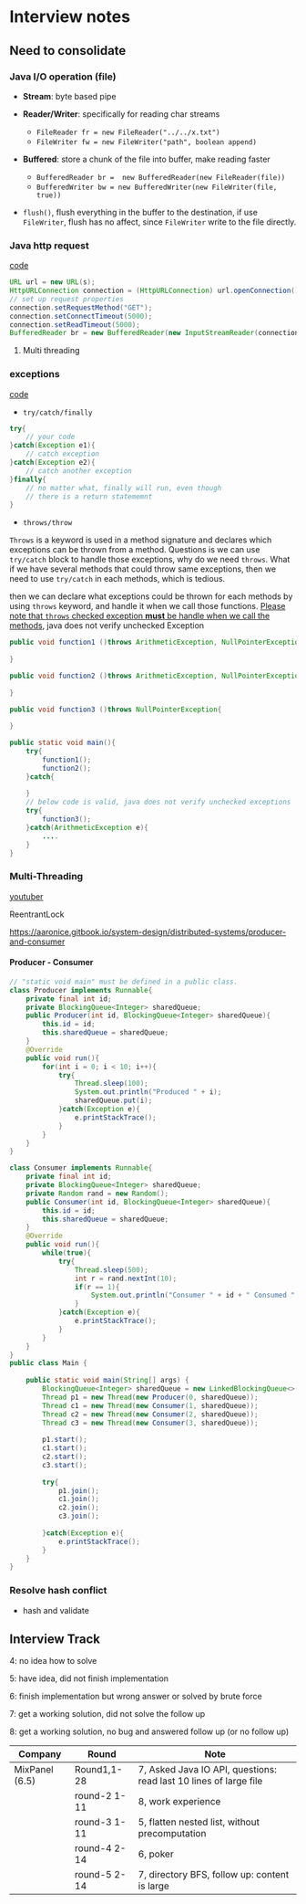 # Interview notes

## Need to consolidate

### Java I/O operation (file)

+ **Stream**: byte based pipe
+ **Reader/Writer**: specifically for reading char streams
    + `FileReader fr = new FileReader("../../x.txt")`
    + `FileWriter fw = new FileWriter("path", boolean append)`
+ **Buffered**: store a chunk of the file into buffer, make reading faster
    + `BufferedReader br =  new BufferedReader(new FileReader(file))  `
    + `BufferedWriter bw = new BufferedWriter(new FileWriter(file, true))`

+ `flush()`, flush everything in the buffer to the destination, if use `FileWriter`, flush has no affect, since `FileWriter` write to the file directly.

### Java http request

[code](https://leetcode.com/playground/bjooYEWN)

```java
URL url = new URL(s);
HttpURLConnection connection = (HttpURLConnection) url.openConnection();
// set up request properties
connection.setRequestMethod("GET");
connection.setConnectTimeout(5000);
connection.setReadTimeout(5000);
BufferedReader br = new BufferedReader(new InputStreamReader(connection.getInputStream()));
```



1. Multi threading

### exceptions

[code](https://leetcode.com/playground/3JvefKEY)

+ `try/catch/finally`

```java
try{
	// your code
}catch(Exception e1){
	// catch exception
}catch(Exception e2){
    // catch another exception
}finally{
    // no matter what, finally will run, even though
    // there is a return statememnt
}
```

+ `throws/throw`

`Throws` is a keyword is used in a method signature and declares which exceptions can be thrown from a method.  Questions is we can use `try/catch` block to handle those exceptions, why do we need `throws`. What if we have several methods that could throw same exceptions, then we need to use `try/catch` in each methods, which is tedious.

then we can declare what exceptions could be thrown for each methods by using `throws` keyword, and handle it when we call those functions. <u>Please note that `throws` checked exception **must** be handle when we call the methods</u>, java does not verify unchecked Exception

```java
public void function1 ()throws ArithmeticException, NullPointerException{
    
}

public void function2 ()throws ArithmeticException, NullPointerException{
    
}

public void function3 ()throws NullPointerException{
    
}

public static void main(){
    try{
        function1();
        function2();
    }catch{
        
    }
    // below code is valid, java does not verify unchecked exceptions
    try{
        function3();
    }catch(ArithmeticException e){
        ....
    }
}
```

### Multi-Threading

[youtuber](https://www.youtube.com/channel/UCiz26UeGvcTy4_M3Zhgk7FQ)

ReentrantLock

https://aaronice.gitbook.io/system-design/distributed-systems/producer-and-consumer

#### Producer - Consumer

```java
// "static void main" must be defined in a public class.
class Producer implements Runnable{
    private final int id;
    private BlockingQueue<Integer> sharedQueue;
    public Producer(int id, BlockingQueue<Integer> sharedQueue){
        this.id = id;
        this.sharedQueue = sharedQueue;
    }
    @Override
    public void run(){
        for(int i = 0; i < 10; i++){
            try{
                Thread.sleep(100);
                System.out.println("Produced " + i);
                sharedQueue.put(i);
            }catch(Exception e){
                e.printStackTrace();
            }
        }
    }
}

class Consumer implements Runnable{
    private final int id;
    private BlockingQueue<Integer> sharedQueue;
    private Random rand = new Random();
    public Consumer(int id, BlockingQueue<Integer> sharedQueue){
        this.id = id;
        this.sharedQueue = sharedQueue;
    }
    @Override
    public void run(){
        while(true){
            try{
                Thread.sleep(500);
                int r = rand.nextInt(10);
                if(r == 1){
                    System.out.println("Consumer " + id + " Consumed " + sharedQueue.take() + "queue size is " + sharedQueue.size());
                }
            }catch(Exception e){
                e.printStackTrace();
            }
        }
    }
}
public class Main {
    
    public static void main(String[] args) {
        BlockingQueue<Integer> sharedQueue = new LinkedBlockingQueue<>(5);
        Thread p1 = new Thread(new Producer(0, sharedQueue));
        Thread c1 = new Thread(new Consumer(1, sharedQueue));
        Thread c2 = new Thread(new Consumer(2, sharedQueue));
        Thread c3 = new Thread(new Consumer(3, sharedQueue));
        
        p1.start();
        c1.start();
        c2.start();
        c3.start();
        
        try{
            p1.join();
            c1.join();
            c2.join();
            c3.join();
            
        }catch(Exception e){
            e.printStackTrace();
        }
    }
}
```



### Resolve hash conflict

+ hash and validate





## Interview Track

4: no idea how to solve

5: have idea, did not finish implementation

6: finish implementation but wrong answer or solved by brute force

7: get a working solution, did not solve the follow up

8: get a working solution, no bug and answered follow up (or no follow up)

| Company        | Round        | Note                                                         |
| -------------- | ------------ | ------------------------------------------------------------ |
| MixPanel (6.5) | Round1,1-28  | 7, Asked Java IO API, questions: read last 10 lines of large file |
|                | round-2 1-11 | 8, work experience                                           |
|                | round-3 1-11 | 5, flatten nested list, without precomputation               |
|                | round-4 2-14 | 6, poker                                                     |
|                | round-5 2-14 | 7, directory BFS, follow up: content is large                |

